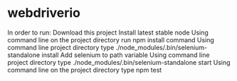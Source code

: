 # webdriverio

In order to run:
Download this project
Install latest stable node
Using command line on the project directory run npm install command
Using command line project directory type ./node_modules/.bin/selenium-standalone install
Add selenium to path variable
Using command line project directory type ./node_modules/.bin/selenium-standalone start
Using command line on the project directory type npm test
